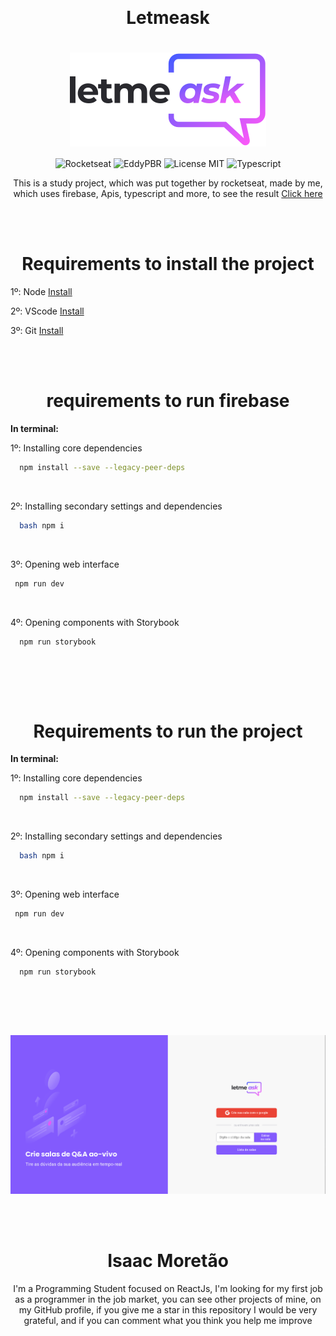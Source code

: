 
﻿<h1 align="center">
  Letmeask
</h1>
  
<h1 align="center">

  <img alt="letmeask" src='./src/assets/images/logo.svg' align="center"/>
  
</h1>

<p align="center">
  <img alt="Rocketseat" src="https://img.shields.io/badge/Created%20by%3A-Rocketseat-%236D5CCD" />
  <img alt="EddyPBR" src="https://img.shields.io/badge/Developed%20by%3A-IsaacMoretao-%23DD3B3F" />
  <img alt="License MIT" src="https://img.shields.io/badge/License-MIT-%2398C611" />
  <img alt="Typescript" src="https://img.shields.io/badge/Main%20lenguage-Typescript-%232F74C0" /> <br />
</p> 

<p align="center">
  This is a study project, which was put together by rocketseat, made by me, <br />
  which uses firebase, Apis, typescript and more, to see the result <a href='https://letmeask-7b24c.web.app/' target='_blank'>Click here</a>
</p>

<br/><br/>

<h1 align="center">
  Requirements to install the project
</h1>

<p>
  1º: Node <a href='https://nodejs.org/en/'> Install </a> <br/>

  2º: VScode <a href='https://code.visualstudio.com/download'> Install </a> <br/>

  3º: Git <a href='https://git-scm.com/downloads'> Install </a> <br/>
</p>

<br/><br/>

<h1 align="center">
requirements to run firebase
</h1>

<p> 
 <b>In terminal:</b> <br/>

  1º: Installing core dependencies
  ```bash
    npm install --save --legacy-peer-deps
  ```
  <br/>

  2º: Installing secondary settings and dependencies
  ```bash npm i
    bash npm i
  ```
  <br/>

  3º: Opening web interface
   ```bash
    npm run dev
   ```
   <br/>

  4º: Opening components with Storybook
  ```bash
    npm run storybook
  ```
  <br/>

</p>

<br/><br/>

<h1 align="center">
Requirements to run the project
</h1>

<p> 
 <b>In terminal:</b> <br/>

  1º: Installing core dependencies
  ```bash
    npm install --save --legacy-peer-deps
  ```
  <br/>

  2º: Installing secondary settings and dependencies
  ```bash npm i
    bash npm i
  ```
  <br/>

  3º: Opening web interface
   ```bash
    npm run dev
   ```
   <br/>

  4º: Opening components with Storybook
  ```bash
    npm run storybook
  ```
  <br/>

</p>

<br/><br/>

<img src='./src/assets/SiteWeb.png' />

<br/><br/>

<h1 align="center">
  Isaac Moretão
</h1>

<p align="center">
  I'm a Programming Student focused on ReactJs, I'm looking for my first job 
  as a programmer in the job market, you can see other projects of mine, on my GitHub profile,
  if you give me a star in this repository I would be very grateful, and if you can comment what you think you help me improve
</p>

<br/><br/>
